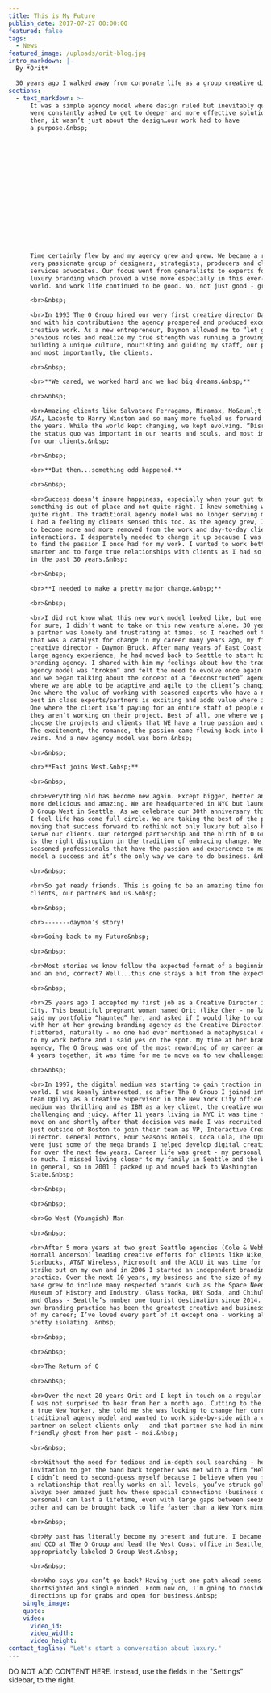 ```yaml
---
title: This is My Future
publish_date: 2017-07-27 00:00:00
featured: false
tags:
  - News
featured_image: /uploads/orit-blog.jpg
intro_markdown: |-
  By *Orit*

  30 years ago I walked away from corporate life as a group creative director to become an entrepreneur. Without looking back I rolled up my sleeves and got to work as an independent agency owner.&nbsp;
sections:
  - text_markdown: >-
      It was a simple agency model where design ruled but inevitably questions
      were constantly asked to get to deeper and more effective solutions. Even
      then, it wasn’t just about the design…our work had to have
      a purpose.&nbsp;

















      Time certainly flew by and my agency grew and grew. We became a robust and
      very passionate group of designers, strategists, producers and client
      services advocates. Our focus went from generalists to experts focused on
      luxury branding which proved a wise move especially in this ever-changing
      world. And work life continued to be good. No, not just good - great.

      <br>&nbsp;

      <br>In 1993 The O Group hired our very first creative director Daymon Bruck
      and with his contributions the agency prospered and produced exceptional
      creative work. As a new entrepreneur, Daymon allowed me to “let go” of
      previous roles and realize my true strength was running a growing agency,
      building a unique culture, nourishing and guiding my staff, our partners
      and most importantly, the clients.

      <br>&nbsp;

      <br>**We cared, we worked hard and we had big dreams.&nbsp;**

      <br>&nbsp;

      <br>Amazing clients like Salvatore Ferragamo, Miramax, Mo&euml;t Hennessy
      USA, Lacoste to Harry Winston and so many more fueled us forward through
      the years. While the world kept changing, we kept evolving. “Disrupting”
      the status quo was important in our hearts and souls, and most importantly
      for our clients.&nbsp;

      <br>&nbsp;

      <br>**But then...something odd happened.**

      <br>&nbsp;

      <br>Success doesn’t insure happiness, especially when your gut tells you
      something is out of place and not quite right. I knew something was not
      quite right. The traditional agency model was no longer serving me, and
      I had a feeling my clients sensed this too. As the agency grew, I started
      to become more and more removed from the work and day-to-day client
      interactions. I desperately needed to change it up because I was struggling
      to find the passion I once had for my work. I wanted to work better, work
      smarter and to forge true relationships with clients as I had so many times
      in the past 30 years.&nbsp;

      <br>&nbsp;

      <br>**I needed to make a pretty major change.&nbsp;**

      <br>&nbsp;

      <br>I did not know what this new work model looked like, but one thing was
      for sure, I didn’t want to take on this new venture alone. 30 years without
      a partner was lonely and frustrating at times, so I reached out to someone
      that was a catalyst for change in my career many years ago, my first
      creative director - Daymon Bruck. After many years of East Coast based,
      large agency experience, he had moved back to Seattle to start his own
      branding agency. I shared with him my feelings about how the traditional
      agency model was “broken” and felt the need to evolve once again. He agreed
      and we began talking about the concept of a “deconstructed” agency. One
      where we are able to be adaptive and agile to the client’s changing needs.
      One where the value of working with seasoned experts who have a network of
      best in class experts/partners is exciting and adds value where it is need.
      One where the client isn’t paying for an entire staff of people even if
      they aren’t working on their project. Best of all, one where we pick and
      choose the projects and clients that WE have a true passion and desire for.
      The excitement, the romance, the passion came flowing back into both of our
      veins. And a new agency model was born.&nbsp;

      <br>&nbsp;

      <br>**East joins West.&nbsp;**

      <br>&nbsp;

      <br>Everything old has become new again. Except bigger, better and even
      more delicious and amazing. We are headquartered in NYC but launched
      O Group West in Seattle. As we celebrate our 30th anniversary this year,
      I feel life has come full circle. We are taking the best of the past and
      moving that success forward to rethink not only luxury but also how to best
      serve our clients. Our reforged partnership and the birth of O Group West
      is the right disruption in the tradition of embracing change. We are
      seasoned professionals that have the passion and experience to make this
      model a success and it’s the only way we care to do business. &nbsp;&nbsp;

      <br>&nbsp;

      <br>So get ready friends. This is going to be an amazing time for our
      clients, our partners and us.&nbsp;

      <br>&nbsp;

      <br>-------daymon’s story!

      <br>Going back to my Future&nbsp;

      <br>&nbsp;

      <br>Most stories we know follow the expected format of a beginning, middle
      and an end, correct? Well...this one strays a bit from the expected.&nbsp;

      <br>&nbsp;

      <br>25 years ago I accepted my first job as a Creative Director in New York
      City. This beautiful pregnant woman named Orit (like Cher - no last name)
      said my portfolio “haunted” her, and asked if I would like to come work
      with her at her growing branding agency as the Creative Director. I was
      flattered, naturally - no one had ever mentioned a metaphysical connection
      to my work before and I said yes on the spot. My time at her branding
      agency, The O Group was one of the most rewarding of my career and after
      4 years together, it was time for me to move on to new challenges.&nbsp;

      <br>&nbsp;

      <br>In 1997, the digital medium was starting to gain traction in the agency
      world. I was keenly interested, so after The O Group I joined interactive
      team Ogilvy as a Creative Supervisor in the New York City office. The new
      medium was thrilling and as IBM as a key client, the creative work was
      challenging and juicy. After 11 years living in NYC it was time for me to
      move on and shortly after that decision was made I was recruited by Mullen
      just outside of Boston to join their team as VP, Interactive Creative
      Director. General Motors, Four Seasons Hotels, Coca Cola, The Oprah Network
      were just some of the mega brands I helped develop digital creative efforts
      for over the next few years. Career life was great - my personal life, not
      so much. I missed living closer to my family in Seattle and the West Coast
      in general, so in 2001 I packed up and moved back to Washington
      State.&nbsp;

      <br>&nbsp;

      <br>&nbsp;

      <br>Go West (Youngish) Man

      <br>&nbsp;

      <br>After 5 more years at two great Seattle agencies (Cole & Webber and
      Hornall Anderson) leading creative efforts for clients like Nike,
      Starbucks, AT&T Wireless, Microsoft and the ACLU it was time for me to
      strike out on my own and in 2006 I started an independent branding
      practice. Over the next 10 years, my business and the size of my client
      base grew to include many respected brands such as the Space Needle, the
      Museum of History and Industry, Glass Vodka, DRY Soda, and Chihuly Garden
      and Glass - Seattle’s number one tourist destination since 2014. Having my
      own branding practice has been the greatest creative and business challenge
      of my career; I’ve loved every part of it except one - working alone can be
      pretty isolating. &nbsp;

      <br>&nbsp;

      <br>&nbsp;

      <br>The Return of O

      <br>&nbsp;

      <br>Over the next 20 years Orit and I kept in touch on a regular basis, so
      I was not surprised to hear from her a month ago. Cutting to the point like
      a true New Yorker, she told me she was looking to change her current
      traditional agency model and wanted to work side-by-side with a creative
      partner on select clients only - and that partner she had in mind was the
      friendly ghost from her past - moi.&nbsp;

      <br>&nbsp;

      <br>Without the need for tedious and in-depth soul searching - her
      invitation to get the band back together was met with a firm “Hell, Yes.”
      I didn’t need to second-guess myself because I believe when you find
      a relationship that really works on all levels, you’ve struck gold. I’ve
      always been amazed just how these special connections (business or
      personal) can last a lifetime, even with large gaps between seeing each
      other and can be brought back to life faster than a New York minute.&nbsp;

      <br>&nbsp;

      <br>My past has literally become my present and future. I became Partner
      and CCO at The O Group and lead the West Coast office in Seattle,
      appropriately labeled O Group West.&nbsp;

      <br>&nbsp;

      <br>Who says you can’t go back? Having just one path ahead seems so
      shortsighted and single minded. From now on, I’m going to consider all
      directions up for grabs and open for business.&nbsp;
    single_image:
    quote:
    video:
      video_id:
      video_width:
      video_height:
contact_tagline: "Let's start a conversation about luxury."
---
```



DO NOT ADD CONTENT HERE. Instead, use the fields in the "Settings" sidebar, to the right.